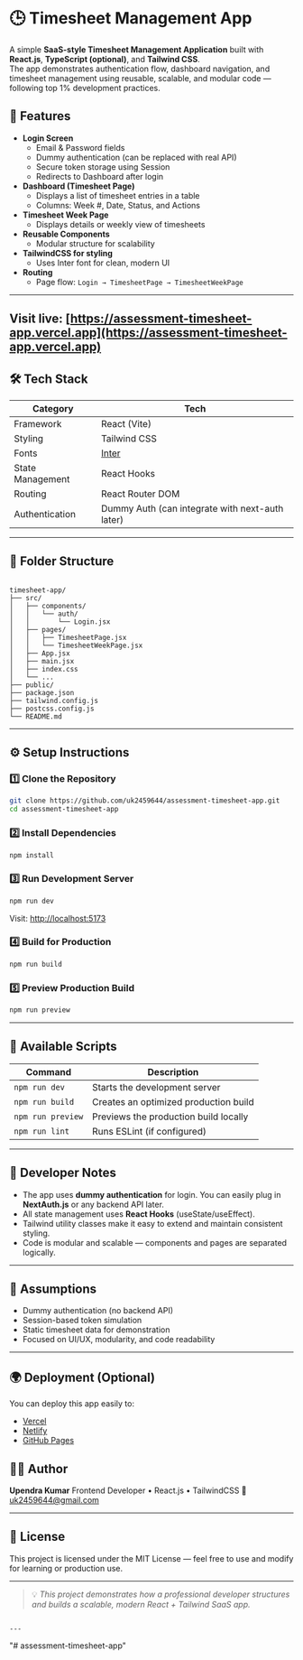 # 🕒 Timesheet Management App

A simple **SaaS-style Timesheet Management Application** built with **React.js**, **TypeScript (optional)**, and **Tailwind CSS**.  
The app demonstrates authentication flow, dashboard navigation, and timesheet management using reusable, scalable, and modular code — following top 1% development practices.


## 🚀 Features

- **Login Screen**
  - Email & Password fields
  - Dummy authentication (can be replaced with real API)
  - Secure token storage using Session
  - Redirects to Dashboard after login
- **Dashboard (Timesheet Page)**
  - Displays a list of timesheet entries in a table
  - Columns: Week #, Date, Status, and Actions
- **Timesheet Week Page**
  - Displays details or weekly view of timesheets
- **Reusable Components**
  - Modular structure for scalability
- **TailwindCSS for styling**
  - Uses Inter font for clean, modern UI
- **Routing**
  - Page flow: `Login → TimesheetPage → TimesheetWeekPage`

---
Visit live: [https://assessment-timesheet-app.vercel.app](https://assessment-timesheet-app.vercel.app)
---

## 🛠️ Tech Stack

| Category | Tech |
|-----------|------|
| Framework | React (Vite) |
| Styling | Tailwind CSS |
| Fonts | [Inter](https://fonts.google.com/specimen/Inter) |
| State Management | React Hooks |
| Routing | React Router DOM |
| Authentication | Dummy Auth (can integrate with next-auth later) |

---

## 📁 Folder Structure

```

timesheet-app/
├── src/
│   ├── components/
│   │   └── auth/
│   │       └── Login.jsx
│   ├── pages/
│   │   ├── TimesheetPage.jsx
│   │   └── TimesheetWeekPage.jsx
│   ├── App.jsx
│   ├── main.jsx
│   ├── index.css
│   └── ...
├── public/
├── package.json
├── tailwind.config.js
├── postcss.config.js
└── README.md

````

---

## ⚙️ Setup Instructions

### 1️⃣ Clone the Repository
```bash
git clone https://github.com/uk2459644/assessment-timesheet-app.git
cd assessment-timesheet-app
````

### 2️⃣ Install Dependencies

```bash
npm install
```

### 3️⃣ Run Development Server

```bash
npm run dev
```

Visit: [http://localhost:5173](http://localhost:5173)

### 4️⃣ Build for Production

```bash
npm run build
```

### 5️⃣ Preview Production Build

```bash
npm run preview
```

---

## 🧩 Available Scripts

| Command           | Description                           |
| ----------------- | ------------------------------------- |
| `npm run dev`     | Starts the development server         |
| `npm run build`   | Creates an optimized production build |
| `npm run preview` | Previews the production build locally |
| `npm run lint`    | Runs ESLint (if configured)           |

---

## 🧠 Developer Notes

* The app uses **dummy authentication** for login. You can easily plug in **NextAuth.js** or any backend API later.
* All state management uses **React Hooks** (useState/useEffect).
* Tailwind utility classes make it easy to extend and maintain consistent styling.
* Code is modular and scalable — components and pages are separated logically.

---

## 🧰 Assumptions

* Dummy authentication (no backend API)
* Session-based token simulation
* Static timesheet data for demonstration
* Focused on UI/UX, modularity, and code readability

---

## 🌍 Deployment (Optional)

You can deploy this app easily to:

* [Vercel](https://vercel.com/)
* [Netlify](https://www.netlify.com/)
* [GitHub Pages](https://pages.github.com/)

## 🧑‍💻 Author

**Upendra Kumar**
Frontend Developer • React.js • TailwindCSS
📧 [uk2459644@gmail.com](mailto:uk2459644@gmail.com)

---

## 🏁 License

This project is licensed under the MIT License — feel free to use and modify for learning or production use.

---

> 💡 *This project demonstrates how a professional developer structures and builds a scalable, modern React + Tailwind SaaS app.*

```

---

```
"# assessment-timesheet-app" 
